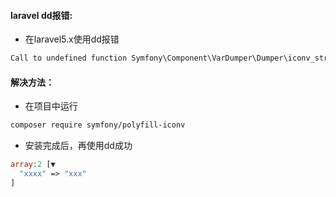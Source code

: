 #### laravel dd报错:

- 在laravel5.x使用dd报错

```html
Call to undefined function Symfony\Component\VarDumper\Dumper\iconv_strlen()
```

#### 解决方法： 

- 在项目中运行
```bash
composer require symfony/polyfill-iconv
```

- 安装完成后，再使用dd成功
```php
array:2 [▼
  "xxxx" => "xxx"
]
```
